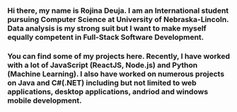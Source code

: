 ### Hi there, my name is Rojina Deuja. I am an International student pursuing Computer Science at University of Nebraska-Lincoln. Data analysis is my strong suit but I want to make myself equally competent in Full-Stack Software Development.

### You can find some of my projects here. Recently, I have worked with a lot of JavaScript (ReactJS, Node.js) and Python (Machine Learning). I also have worked on numerous projects on Java and C#(.NET) including but not limited to web applications, desktop applications, andriod and windows mobile development.

<!--
**rojinadeuja/rojinadeuja** is a ✨ _special_ ✨ repository because its `README.md` (this file) appears on your GitHub profile.

## My Top Skills:
Programming Languages: JavaScript(React, Node), Python, C#(.NET), Java, Go





Here are some ideas to get you started:

- 🔭 I’m currently working on ...
- 🌱 I’m currently learning ...
- 👯 I’m looking to collaborate on ...
- 🤔 I’m looking for help with ...
- 💬 Ask me about ...
- 📫 How to reach me: ...
- 😄 Pronouns: ...
- ⚡ Fun fact: ...
-->

